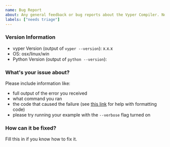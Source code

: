 ```yaml
---
name: Bug Report
about: Any general feedback or bug reports about the Vyper Compiler. No new features proposals.
labels: ["needs triage"]
---
```


### Version Information

* vyper Version (output of `vyper --version`): x.x.x
* OS: osx/linux/win
* Python Version (output of `python --version`):

### What's your issue about?

Please include information like:

* full output of the error you received
* what command you ran
* the code that caused the failure (see [this link](https://help.github.com/articles/basic-writing-and-formatting-syntax/) for help with formatting code)
* please try running your example with the `--verbose` flag turned on


### How can it be fixed?

Fill this in if you know how to fix it.
